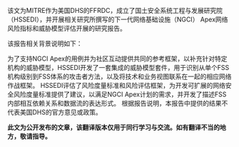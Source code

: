 该文为MITRE作为美国DHS的FFRDC，成立了国土安全系统工程与发展研究院（HSSEDI），并开展相关研究所撰写的下一代网络基础设施（NGCI） Apex网络风险指标和威胁模型评估开展的研究报告。

该报告相关背景说明如下：

为了支持NGCI Apex的用例并为社区互动提供共同的参考框架，以补充针对特定机构的威胁模型，HSSEDI开发了一套集成的威胁模型套件，用于识别从单个FSS机构级别到FSS体系的攻击者方法，以及将技术和业务视图联系在一起的相应网络作战框架。 HSSEDI评估了风险度量标准和风险评估框架，为开发可扩展的网络安全风险度量标准提供了建议，以满足NGCI Apex计划的需求，并开发了描述FSS内部相互依赖关系和数据流的表达形式。
根据报告说明，本报告中提供的结果不代表美国DHS的官方意见或政策。

**此文为公开发布的文章，该翻译版本仅用于同行学习与交流。如有翻译不当的地方，敬请指导。**